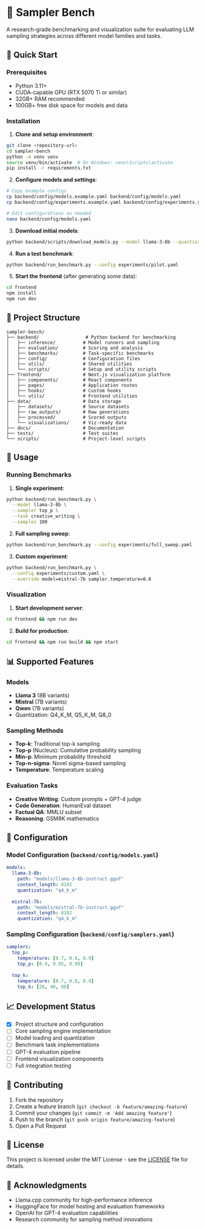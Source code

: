 # 🧪 Sampler Bench

A research-grade benchmarking and visualization suite for evaluating LLM sampling strategies across different model families and tasks.

## 🚀 Quick Start

### Prerequisites
- Python 3.11+
- CUDA-capable GPU (RTX 5070 Ti or similar)
- 32GB+ RAM recommended
- 100GB+ free disk space for models and data

### Installation

1. **Clone and setup environment**:
```bash
git clone <repository-url>
cd sampler-bench
python -m venv venv
source venv/bin/activate  # On Windows: venv\Scripts\activate
pip install -r requirements.txt
```

2. **Configure models and settings**:
```bash
# Copy example configs
cp backend/config/models.example.yaml backend/config/models.yaml
cp backend/config/experiments.example.yaml backend/config/experiments.yaml

# Edit configurations as needed
nano backend/config/models.yaml
```

3. **Download initial models**:
```bash
python backend/scripts/download_models.py --model llama-3-8b --quantization q4_k_m
```

4. **Run a test benchmark**:
```bash
python backend/run_benchmark.py --config experiments/pilot.yaml
```

5. **Start the frontend** (after generating some data):
```bash
cd frontend
npm install
npm run dev
```

## 📁 Project Structure

```
sampler-bench/
├── backend/                 # Python backend for benchmarking
│   ├── inference/          # Model runners and sampling
│   ├── evaluation/         # Scoring and analysis
│   ├── benchmarks/         # Task-specific benchmarks
│   ├── config/             # Configuration files
│   ├── utils/              # Shared utilities
│   └── scripts/            # Setup and utility scripts
├── frontend/               # Next.js visualization platform
│   ├── components/         # React components
│   ├── pages/              # Application routes
│   ├── hooks/              # Custom hooks
│   └── utils/              # Frontend utilities
├── data/                   # Data storage
│   ├── datasets/           # Source datasets
│   ├── raw_outputs/        # Raw generations
│   ├── processed/          # Scored outputs
│   └── visualizations/     # Viz-ready data
├── docs/                   # Documentation
├── tests/                  # Test suites
└── scripts/                # Project-level scripts
```

## 🎯 Usage

### Running Benchmarks

1. **Single experiment**:
```bash
python backend/run_benchmark.py \
  --model llama-3-8b \
  --sampler top_p \
  --task creative_writing \
  --samples 100
```

2. **Full sampling sweep**:
```bash
python backend/run_benchmark.py --config experiments/full_sweep.yaml
```

3. **Custom experiment**:
```bash
python backend/run_benchmark.py \
  --config experiments/custom.yaml \
  --override model=mistral-7b sampler.temperature=0.8
```

### Visualization

1. **Start development server**:
```bash
cd frontend && npm run dev
```

2. **Build for production**:
```bash
cd frontend && npm run build && npm start
```

## 📊 Supported Features

### Models
- **Llama 3** (8B variants)
- **Mistral** (7B variants) 
- **Qwen** (7B variants)
- Quantization: Q4_K_M, Q5_K_M, Q8_0

### Sampling Methods
- **Top-k**: Traditional top-k sampling
- **Top-p** (Nucleus): Cumulative probability sampling
- **Min-p**: Minimum probability threshold
- **Top-n-sigma**: Novel sigma-based sampling
- **Temperature**: Temperature scaling

### Evaluation Tasks
- **Creative Writing**: Custom prompts + GPT-4 judge
- **Code Generation**: HumanEval dataset
- **Factual QA**: MMLU subset
- **Reasoning**: GSM8K mathematics

## 🔧 Configuration

### Model Configuration (`backend/config/models.yaml`)
```yaml
models:
  llama-3-8b:
    path: "models/llama-3-8b-instruct.gguf"
    context_length: 8192
    quantization: "q4_k_m"
    
  mistral-7b:
    path: "models/mistral-7b-instruct.gguf"
    context_length: 8192
    quantization: "q4_k_m"
```

### Sampling Configuration (`backend/config/samplers.yaml`)
```yaml
samplers:
  top_p:
    temperature: [0.7, 0.8, 0.9]
    top_p: [0.9, 0.95, 0.99]
    
  top_k:
    temperature: [0.7, 0.8, 0.9]
    top_k: [20, 40, 80]
```

## 📈 Development Status

- [x] Project structure and configuration
- [ ] Core sampling engine implementation
- [ ] Model loading and quantization
- [ ] Benchmark task implementations
- [ ] GPT-4 evaluation pipeline
- [ ] Frontend visualization components
- [ ] Full integration testing

## 🤝 Contributing

1. Fork the repository
2. Create a feature branch (`git checkout -b feature/amazing-feature`)
3. Commit your changes (`git commit -m 'Add amazing feature'`)
4. Push to the branch (`git push origin feature/amazing-feature`)
5. Open a Pull Request

## 📄 License

This project is licensed under the MIT License - see the [LICENSE](LICENSE) file for details.

## 🙏 Acknowledgments

- Llama.cpp community for high-performance inference
- HuggingFace for model hosting and evaluation frameworks
- OpenAI for GPT-4 evaluation capabilities
- Research community for sampling method innovations 